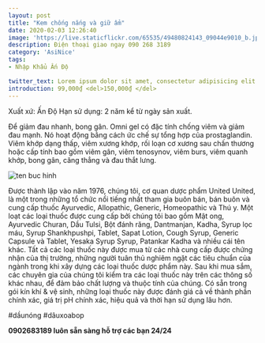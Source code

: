 ```yaml
---
layout: post
title: "Kem chống nắng và giữ ẩm"
date: 2020-02-03 12:26:40
image: 'https://live.staticflickr.com/65535/49480824143_09044e9010_b.jpg'
description: Điện thoại giao ngay 090 268 3189
category: 'AsiNice'
tags:
- Nhập Khẩu Ấn Độ

twitter_text: Lorem ipsum dolor sit amet, consectetur adipisicing elit.
introduction: 99,000₫ <del>150,000₫ </del> 
---
```






Xuất xứ: Ấn Độ
Hạn sử dụng: 2 năm kể từ ngày sản xuất.

Để giảm đau nhanh, bong gân.
Omni gel có đặc tính chống viêm và giảm đau mạnh. Nó hoạt động bằng cách ức chế sự tổng hợp của prostaglandin.
Viêm khớp dạng thấp, viêm xương khớp, rối loạn cơ xương sau chấn thương hoặc cấp tính bao gồm viêm gân, viêm tenosynov, viêm burs, viêm quanh khớp, bong gân, căng thẳng và đau thắt lưng.

![ten buc hinh](https://live.staticflickr.com/65535/49481521922_8286991744_b.jpg "ten buc hinh")


Được thành lập vào năm 1976, chúng tôi, cơ quan dược phẩm United United, là một trong những tổ chức nổi tiếng nhất tham gia buôn bán, bán buôn và cung cấp thuốc Ayurvedic, Allopathic, Generic, Homeopathic và Thú y. Một loạt các loại thuốc được cung cấp bởi chúng tôi bao gồm Mật ong, Ayurvedic Churan, Dầu Tulsi, Bột đánh răng, Dantmanjan, Kadha, Syrup lọc máu, Syrup Shankhpushpi, Tablet, Sapat Lotion, Cough Syrup, Generic Capsule và Tablet, Yesaka Syrup Syrup, Patankar Kadha và nhiều cái tên khác. Tất cả các loại thuốc này được mua từ các nhà cung cấp được chứng nhận của thị trường, những người tuân thủ nghiêm ngặt các tiêu chuẩn của ngành trong khi xây dựng các loại thuốc dược phẩm này. Sau khi mua sắm, các chuyên gia của chúng tôi kiểm tra các loại thuốc này trên các thông số khác nhau, để đảm bảo chất lượng và thuộc tính của chúng. Có sẵn trong gói kín khí & vệ sinh, những loại thuốc này được đánh giá cả về thành phần chính xác, giá trị pH chính xác, hiệu quả và thời hạn sử dụng lâu hơn.

#dầunóng #dâuxoabop 

**0902683189 luôn sẵn sàng hỗ trợ các bạn 24/24**